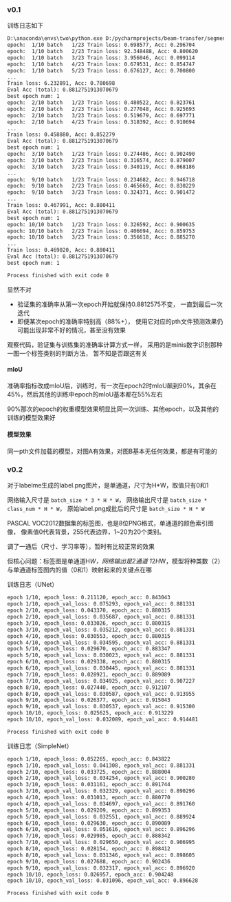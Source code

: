 
### v0.1

训练日志如下

```txt
D:\anaconda\envs\two\python.exe D:/pycharmprojects/beam-transfer/segmentation/v01/train.py
epoch:  1/10 batch   1/23 Train loss: 0.698577, Acc: 0.296704
epoch:  1/10 batch   2/23 Train loss: 92.348488, Acc: 0.800620
epoch:  1/10 batch   3/23 Train loss: 3.956046, Acc: 0.099114
epoch:  1/10 batch   4/23 Train loss: 0.679531, Acc: 0.854747
epoch:  1/10 batch   5/23 Train loss: 0.676127, Acc: 0.700800
...
Train loss: 6.232891, Acc: 0.780698
Eval Acc (total): 0.8812751913070679
best epoch num: 1
epoch:  2/10 batch   1/23 Train loss: 0.480522, Acc: 0.823761
epoch:  2/10 batch   2/23 Train loss: 0.277048, Acc: 0.925693
epoch:  2/10 batch   3/23 Train loss: 0.519679, Acc: 0.697771
epoch:  2/10 batch   4/23 Train loss: 0.318392, Acc: 0.910694
...
Train loss: 0.458880, Acc: 0.852279
Eval Acc (total): 0.8812751913070679
best epoch num: 1
epoch:  3/10 batch   1/23 Train loss: 0.274486, Acc: 0.902490
epoch:  3/10 batch   2/23 Train loss: 0.316574, Acc: 0.879007
epoch:  3/10 batch   3/23 Train loss: 0.340119, Acc: 0.868186
...
epoch:  9/10 batch   1/23 Train loss: 0.234682, Acc: 0.946718
epoch:  9/10 batch   2/23 Train loss: 0.465669, Acc: 0.830229
epoch:  9/10 batch   3/23 Train loss: 0.324371, Acc: 0.901472
...
Train loss: 0.467991, Acc: 0.880411
Eval Acc (total): 0.8812751913070679
best epoch num: 1
epoch: 10/10 batch   1/23 Train loss: 0.326592, Acc: 0.900635
epoch: 10/10 batch   2/23 Train loss: 0.406694, Acc: 0.859753
epoch: 10/10 batch   3/23 Train loss: 0.356618, Acc: 0.885270
...
Train loss: 0.469020, Acc: 0.880411
Eval Acc (total): 0.8812751913070679
best epoch num: 1

Process finished with exit code 0

```

显然不对
* 验证集的准确率从第一次epoch开始就保持0.8812575不变， 
一直到最后一次迭代
* 即便某次epoch的准确率特别高（88%+），
使用它对应的pth文件预测效果仍可能出现非常不好的情况，甚至没有效果

观察代码，验证集与训练集的准确率计算方式一样，
采用的是minis数字识别那种一图一个标签类别的判断方法，
暂不知是否跟这有关

#### mIoU

准确率指标改成mIoU后，训练时，有一次在epoch2时mIoU飙到90%，其余在45%，然后其他的训练中epoch的mIoU基本都在55%左右

90%那次的epoch的权重模型效果明显比同一次训练、其他epoch，以及其他的训练的模型效果好

#### 模型效果

同一pth文件加载的模型，对图A有效果，对图B基本无任何效果，都是有可能的

### v0.2

对于labelme生成的label.png图片，是单通道，尺寸为H*W，取值只有0和1

网络输入尺寸是 `batch_size * 3 * H * W`，
网络输出尺寸是 `batch_size * class_num * H * W`，
原始label.png成批后的尺寸是 `batch_size * H * W`

PASCAL VOC2012数据集的标签图，也是8位PNG格式，单通道的颜色索引图像，
像素值0代表背景，255代表边界，1~20为20个类别。

调了一通后（尺寸、学习率等），暂时有比较正常的效果

但核心问题：标签图是单通道H*W，网络输出是2通道 1*2*H*W，模型将种类数（2）与单通道标签图内的值（0和1）映射起来的关键点在哪

训练日志（UNet）

```txt
epoch 1/10, epoch_loss: 0.211120, epoch_acc: 0.843043
epoch 1/10, epoch_val_loss: 0.075293, epoch_val_acc: 0.881331
epoch 2/10, epoch_loss: 0.043370, epoch_acc: 0.880315
epoch 2/10, epoch_val_loss: 0.035687, epoch_val_acc: 0.881331
epoch 3/10, epoch_loss: 0.033026, epoch_acc: 0.880315
epoch 3/10, epoch_val_loss: 0.035212, epoch_val_acc: 0.881331
epoch 4/10, epoch_loss: 0.030553, epoch_acc: 0.880315
epoch 4/10, epoch_val_loss: 0.034595, epoch_val_acc: 0.881331
epoch 5/10, epoch_loss: 0.029670, epoch_acc: 0.883347
epoch 5/10, epoch_val_loss: 0.030023, epoch_val_acc: 0.881331
epoch 6/10, epoch_loss: 0.029338, epoch_acc: 0.880315
epoch 6/10, epoch_val_loss: 0.030445, epoch_val_acc: 0.881331
epoch 7/10, epoch_loss: 0.028921, epoch_acc: 0.889089
epoch 7/10, epoch_val_loss: 0.034925, epoch_val_acc: 0.907227
epoch 8/10, epoch_loss: 0.027440, epoch_acc: 0.912107
epoch 8/10, epoch_val_loss: 0.030587, epoch_val_acc: 0.913955
epoch 9/10, epoch_loss: 0.026377, epoch_acc: 0.915043
epoch 9/10, epoch_val_loss: 0.030537, epoch_val_acc: 0.915300
epoch 10/10, epoch_loss: 0.025625, epoch_acc: 0.913229
epoch 10/10, epoch_val_loss: 0.032089, epoch_val_acc: 0.914481

Process finished with exit code 0

```

训练日志（SimpleNet）

```txt
epoch 1/10, epoch_loss: 0.052265, epoch_acc: 0.843822
epoch 1/10, epoch_val_loss: 0.041308, epoch_val_acc: 0.881331
epoch 2/10, epoch_loss: 0.033725, epoch_acc: 0.888004
epoch 2/10, epoch_val_loss: 0.034254, epoch_val_acc: 0.900280
epoch 3/10, epoch_loss: 0.031161, epoch_acc: 0.891744
epoch 3/10, epoch_val_loss: 0.032329, epoch_val_acc: 0.890296
epoch 4/10, epoch_loss: 0.031013, epoch_acc: 0.880770
epoch 4/10, epoch_val_loss: 0.034697, epoch_val_acc: 0.891760
epoch 5/10, epoch_loss: 0.029209, epoch_acc: 0.899353
epoch 5/10, epoch_val_loss: 0.032551, epoch_val_acc: 0.889924
epoch 6/10, epoch_loss: 0.029630, epoch_acc: 0.890089
epoch 6/10, epoch_val_loss: 0.051616, epoch_val_acc: 0.896296
epoch 7/10, epoch_loss: 0.029985, epoch_acc: 0.888342
epoch 7/10, epoch_val_loss: 0.029650, epoch_val_acc: 0.906995
epoch 8/10, epoch_loss: 0.028154, epoch_acc: 0.898412
epoch 8/10, epoch_val_loss: 0.031346, epoch_val_acc: 0.898605
epoch 9/10, epoch_loss: 0.027688, epoch_acc: 0.902436
epoch 9/10, epoch_val_loss: 0.032317, epoch_val_acc: 0.896920
epoch 10/10, epoch_loss: 0.026957, epoch_acc: 0.904248
epoch 10/10, epoch_val_loss: 0.031096, epoch_val_acc: 0.896628

Process finished with exit code 0

```


